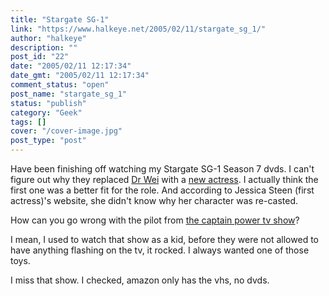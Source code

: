 ```yaml
---
title: "Stargate SG-1"
link: "https://www.halkeye.net/2005/02/11/stargate_sg_1/"
author: "halkeye"
description: ""
post_id: "22"
date: "2005/02/11 12:17:34"
date_gmt: "2005/02/11 12:17:34"
comment_status: "open"
post_name: "stargate_sg_1"
status: "publish"
category: "Geek"
tags: []
cover: "/cover-image.jpg"
post_type: "post"
---
```


Have been finishing off watching my Stargate SG-1 Season 7 dvds. I can't figure out why they replaced [Dr Wei](http://www.imdb.com/name/nm0824763/) with a [new actress](http://www.imdb.com/name/nm0383533/). I actually think the first one was a better fit for the role. And according to Jessica Steen (first actress)'s website, she didn't know why her character was re-casted.

How can you go wrong with the pilot from [the captain power tv show](http://www.imdb.com/title/tt0092329/)?

I mean, I used to watch that show as a kid, before they were not allowed to have anything flashing on the tv, it rocked. I always wanted one of those toys.

I miss that show. I checked, amazon only has the vhs, no dvds.